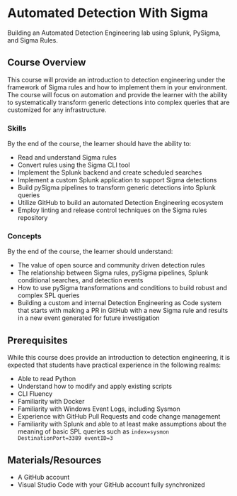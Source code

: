 # Automated Detection With Sigma
Building an Automated Detection Engineering lab using Splunk, PySigma, and Sigma Rules.

## Course Overview

This course will provide an introduction to detection engineering under the framework of Sigma rules and how to implement them in your environment. The course will focus on automation and provide the learner with the ability to systematically transform generic detections into complex queries that are customized for any infrastructure.

### Skills

By the end of the course, the learner should have the ability to:
- Read and understand Sigma rules
- Convert rules using the Sigma CLI tool
- Implement the Splunk backend and create scheduled searches
- Implement a custom Splunk application to support Sigma detections
- Build pySigma pipelines to transform generic detections into Splunk queries
- Utilize GitHub to build an automated Detection Engineering ecosystem
- Employ linting and release control techniques on the Sigma rules repository

### Concepts
By the end of the course, the learner should understand:
- The value of open source and community driven detection rules
- The relationship between Sigma rules, pySigma pipelines, Splunk conditional searches, and detection events
- How to use pySigma transformations and conditions to build robust and complex SPL queries
- Building a custom and internal Detection Engineering as Code system that starts with making a PR in GitHub with a new Sigma rule and results in a new event generated for future investigation

## Prerequisites
While this course does provide an introduction to detection engineering, it is expected that students have practical experience in the following realms:
- Able to read Python
- Understand how to modify and apply existing scripts
- CLI Fluency
- Familiarity with Docker
- Familiarity with Windows Event Logs, including Sysmon
- Experience with GitHub Pull Requests and code change management
- Familiarity with Splunk and able to at least make assumptions about the meaning of basic SPL queries such as `index=sysmon DestinationPort=3389 eventID=3`

## Materials/Resources

- A GitHub account
- Visual Studio Code with your GitHub account fully synchronized
